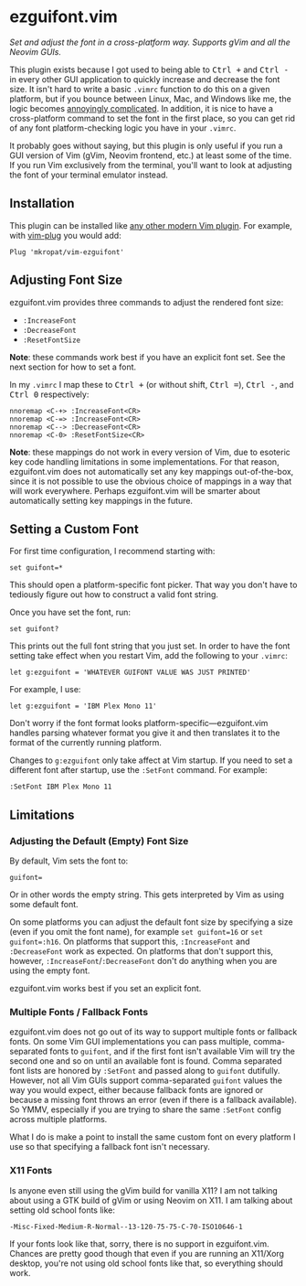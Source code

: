 # ezguifont.vim

*Set and adjust the font in a cross-platform way. Supports gVim and all the Neovim GUIs.*

This plugin exists because I got used to being able to <kbd>Ctrl +</kbd> and <kbd>Ctrl -</kbd> in every other GUI application to quickly increase and decrease the font size. It isn't hard to write a basic `.vimrc` function to do this on a given platform, but if you bounce between Linux, Mac, and Windows like me, the logic becomes [annoyingly complicated](./autoload/ezguifont.vim). In addition, it is nice to have a cross-platform command to set the font in the first place, so you can get rid of any font platform-checking logic you have in your `.vimrc`.

It probably goes without saying, but this plugin is only useful if you run a GUI version of Vim (gVim, Neovim frontend, etc.) at least some of the time. If you run Vim exclusively from the terminal, you'll want to look at adjusting the font of your terminal emulator instead.

## Installation

This plugin can be installed like [any other modern Vim plugin](https://vi.stackexchange.com/q/613). For example, with [vim-plug](https://github.com/junegunn/vim-plug) you would add:

```vim
Plug 'mkropat/vim-ezguifont'
```

## Adjusting Font Size

ezguifont.vim provides three commands to adjust the rendered font size:

- `:IncreaseFont`
- `:DecreaseFont`
- `:ResetFontSize`

__Note__: these commands work best if you have an explicit font set. See the next section for how to set a font.

In my `.vimrc` I map these to <kbd>Ctrl +</kbd> (or without shift, <kbd>Ctrl =</kbd>), <kbd>Ctrl -</kbd>, and <kbd>Ctrl 0</kbd> respectively:

```vim
nnoremap <C-+> :IncreaseFont<CR>
nnoremap <C-=> :IncreaseFont<CR>
nnoremap <C--> :DecreaseFont<CR>
nnoremap <C-0> :ResetFontSize<CR>
```

__Note__: these mappings do not work in every version of Vim, due to esoteric key code handling limitations in some implementations. For that reason, ezguifont.vim does not automatically set any key mappings out-of-the-box, since it is not possible to use the obvious choice of mappings in a way that will work everywhere. Perhaps ezguifont.vim will be smarter about automatically setting key mappings in the future.

## Setting a Custom Font

For first time configuration, I recommend starting with:

```vim
set guifont=*
```

This should open a platform-specific font picker. That way you don't have to tediously figure out how to construct a valid font string.

Once you have set the font, run:

```vim
set guifont?
```

This prints out the full font string that you just set. In order to have the font setting take effect when you restart Vim, add the following to your `.vimrc`:

```vim
let g:ezguifont = 'WHATEVER GUIFONT VALUE WAS JUST PRINTED'
```

For example, I use:

```vim
let g:ezguifont = 'IBM Plex Mono 11'
```

Don't worry if the font format looks platform-specific—ezguifont.vim handles parsing whatever format you give it and then translates it to the format of the currently running platform.

Changes to `g:ezguifont` only take affect at Vim startup. If you need to set a different font after startup, use the `:SetFont` command. For example:

```vim
:SetFont IBM Plex Mono 11
```

## Limitations

### Adjusting the Default (Empty) Font Size

By default, Vim sets the font to:

```
guifont=
```

Or in other words the empty string. This gets interpreted by Vim as using some default font.

On some platforms you can adjust the default font size by specifying a size (even if you omit the font name), for example `set guifont=16` or `set guifont=:h16`. On platforms that support this, `:IncreaseFont` and `:DecreaseFont` work as expected. On platforms that don't support this, however, `:IncreaseFont`/`:DecreaseFont` don't do anything when you are using the empty font.

ezguifont.vim works best if you set an explicit font.

### Multiple Fonts / Fallback Fonts

ezguifont.vim does not go out of its way to support multiple fonts or fallback fonts. On some Vim GUI implementations you can pass multiple, comma-separated fonts to `guifont`, and if the first font isn't available Vim will try the second one and so on until an available font is found. Comma separated font lists are honored by `:SetFont` and passed along to `guifont` dutifully. However, not all Vim GUIs support comma-separated `guifont` values the way you would expect, either because fallback fonts are ignored or because a missing font throws an error (even if there is a fallback available). So YMMV, especially if you are trying to share the same `:SetFont` config across multiple platforms.

What I do is make a point to install the same custom font on every platform I use so that specifying a fallback font isn't necessary.

### X11 Fonts

Is anyone even still using the gVim build for vanilla X11? I am not talking about using a GTK build of gVim or using Neovim on X11. I am talking about setting old school fonts like:

```
-Misc-Fixed-Medium-R-Normal--13-120-75-75-C-70-ISO10646-1
```

If your fonts look like that, sorry, there is no support in ezguifont.vim. Chances are pretty good though that even if you are running an X11/Xorg desktop, you're not using old school fonts like that, so everything should work.
